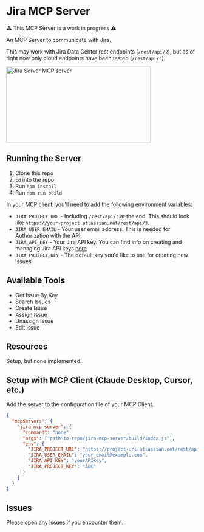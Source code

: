 # Jira MCP Server

⚠️ This MCP Server is a work in progress ⚠️

An MCP Server to communicate with Jira.

This may work with Jira Data Center rest endpoints (`/rest/api/2`), but as of right now only cloud endpoints have been tested (`/rest/api/3`).

<a href="https://glama.ai/mcp/servers/@brianstone/jira-mcp-server">
  <img width="380" height="200" src="https://glama.ai/mcp/servers/@brianstone/jira-mcp-server/badge" alt="Jira Server MCP server" />
</a>

## Running the Server

1. Clone this repo
2. `cd` into the repo
3. Run `npm install`
4. Run `npm run build`

In your MCP client, you'll need to add the following environment variables:

- `JIRA_PROJECT_URL` - Including `/rest/api/3` at the end. This should look like `https://your-project.atlassian.net/rest/api/3`.
- `JIRA_USER_EMAIL` - Your user email address. This is needed for Authorization with the API.
- `JIRA_API_KEY` - Your Jira API key. You can find info on creating and managing Jira API keys [here](https://support.atlassian.com/atlassian-account/docs/manage-api-tokens-for-your-atlassian-account/)
- `JIRA_PROJECT_KEY` - The default key you'd like to use for creating new issues

## Available Tools

- Get Issue By Key
- Search Issues
- Create Issue
- Assign Issue
- Unassign Issue
- Edit Issue

## Resources

Setup, but none implemented.

## Setup with MCP Client (Claude Desktop, Cursor, etc.)

Add the server to the configuration file of your MCP Client.

```json
{
  "mcpServers": {
    "jira-mcp-server": {
      "command": "node",
      "args": ["path-to-repo/jira-mcp-server/build/index.js"],
      "env": {
        "JIRA_PROJECT_URL": "https://project-url.atlassian.net/rest/api/3",
        "JIRA_USER_EMAIL": "your_email@example.com",
        "JIRA_API_KEY": "yourAPIkey",
        "JIRA_PROJECT_KEY": "ABC"
      }
    }
  }
}
```

## Issues

Please open any issues if you encounter them.